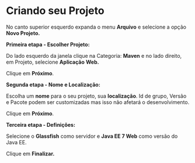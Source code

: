 # Criando seu Projeto

No canto superior esquerdo expanda o menu **Arquivo** e selecione a opção **Novo Projeto.**



**Primeira etapa - Escolher Projeto:**

Do lado esquerdo da janela clique na Categoria: **Maven** e no lado direito, em Projeto, selecione **Aplicação** **Web.** 

Clique em **Próximo**.



**Segunda etapa - Nome e Localização:**

Escolha um **nome** para o seu projeto, sua **localização**. Id de grupo, Versão e Pacote podem ser customizadas mas isso não afetará o desenvolvimento. 

Clique em **Próximo**.



**Terceira etapa - Definições:**

Selecione o  **Glassfish** como servidor e **Java EE 7 Web** como versão do Java EE. 

Clique em **Finalizar.**







